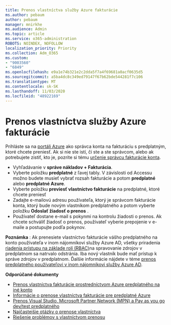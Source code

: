 ```yaml
---
title: Prenos vlastníctva služby Azure fakturácie
ms.author: pebaum
author: pebaum
manager: mnirkhe
ms.audience: Admin
ms.topic: article
ms.service: o365-administration
ROBOTS: NOINDEX, NOFOLLOW
localization_priority: Priority
ms.collection: Adm_O365
ms.custom:
- "9003560"
- "6849"
ms.openlocfilehash: e9a1e74b321e2c2dda5f7a4f69681a0acf0635d5
ms.sourcegitcommit: a5ba4dc8c349ed79147f67b62bde544281f7c106
ms.translationtype: MT
ms.contentlocale: sk-SK
ms.lasthandoff: 11/03/2020
ms.locfileid: "48922169"
---
```

# <a name="transfer-azure-billing-ownership"></a>Prenos vlastníctva služby Azure fakturácie

Prihláste sa na [portáli Azure](https://portal.azure.com/) ako správca konta na fakturáciu s predplatným, ktoré chcete preniesť. Ak si nie ste istí, či ste a ste správcom, alebo ak potrebujete zistiť, kto je, pozrite si tému [určenie správcu fakturácie konta](https://docs.microsoft.com/azure/cost-management-billing/understand/subscription-transfer#whoisaa).

- Vyhľadávanie v **správe nákladov + Fakturácia**.
- Vyberte položku **predplatné** z ľavej tably. V závislosti od Accessu možno budete musieť vybrať rozsah fakturácie a potom **predplatné** alebo **predplatné Azure**.
- Vyberte položku **previesť vlastníctvo fakturácie** na predplatné, ktoré chcete preniesť
- Zadajte e-mailovú adresu používateľa, ktorý je správcom fakturácie konta, ktorý bude novým vlastníkom predplatného a potom vyberte položku **Odoslať žiadosť o prenos** .
- Používateľ dostane e-mail s pokynmi na kontrolu žiadosti o prenos. Ak chcete schváliť žiadosť o prenos, používateľ vyberie prepojenie v e-maile a postupujte podľa pokynov.

**Poznámka** : Ak prenesiete vlastníctvo fakturácie vášho predplatného na konto používateľa v inom nájomníkovi služby Azure AD, všetky priradenia [riadenia prístupu na základe rolí (RBAC)](https://docs.microsoft.com/azure/role-based-access-control/overview?WT.mc_id=Portal-Microsoft_Azure_Support)na spravovanie zdrojov v predplatnom sa natrvalo odstránia. Iba nový vlastník bude mať prístup k správe zdrojov v predplatnom. Ďalšie informácie nájdete v téme [prenos predplatného používateľovi v inom nájomníkovi služby Azure AD](https://docs.microsoft.com/azure/active-directory/managed-identities-azure-resources/known-issues?WT.mc_id=Portal-Microsoft_Azure_Support).

**Odporúčané dokumenty**

- [Prenos vlastníctva fakturácie prostredníctvom Azure predplatného na iné konto](https://docs.microsoft.com/azure/cost-management-billing/manage/billing-subscription-transfer)
- [Informácie o prenose vlastníctva fakturácie pre predplatné Azure](https://docs.microsoft.com//azure/cost-management-billing/understand/subscription-transfer)
- [Prenos Visual Studio, Microsoft Partner Network (MPN) a Pay as you go dev/test predplatného](https://docs.microsoft.com/azure/billing/billing-subscription-transfer?WT.mc_id=Portal-Microsoft_Azure_Support#transferring-visual-studio-microsoft-partner-network-mpn-and-pay-as-you-go-devtest-subscriptions)
- [Najčastejšie otázky o prenose vlastníctva](https://docs.microsoft.com/azure/billing/billing-subscription-transfer?WT.mc_id=Portal-Microsoft_Azure_Support#frequently-asked-questions-faq-for-senders)
- [Riešenie problémov s vlastníctvom prenosu](https://docs.microsoft.com/azure/billing/billing-subscription-transfer?WT.mc_id=Portal-Microsoft_Azure_Support#troubleshooting)
